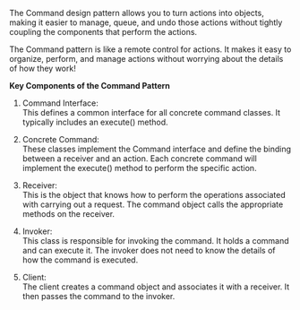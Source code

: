 The Command design pattern allows you to turn actions into objects, making it easier to manage, queue, and undo those actions without tightly coupling the components that perform the actions.

The Command pattern is like a remote control for actions. It makes it easy to organize, perform, and manage actions without
worrying about the details of how they work!

**Key Components of the Command Pattern**<br/>
1) Command Interface: <br/> 
    This defines a common interface for all concrete command classes. It typically includes an execute() method.

2) Concrete Command:<br/> 
These classes implement the Command interface and define the binding between a receiver and an action. Each concrete command will implement the execute() method to perform the specific action.

3) Receiver:<br/>
This is the object that knows how to perform the operations associated with carrying out a request. The command object calls the appropriate methods on the receiver.

4) Invoker:<br/>
This class is responsible for invoking the command. It holds a command and can execute it. The invoker does not need to know the details of how the command is executed.

5) Client:<br/>
The client creates a command object and associates it with a receiver. It then passes the command to the invoker.







